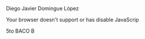 <html>
<head>
<title>PAGINA 1</title>
</head>

<body>
	<p>Diego Javier Domingue López</p>
	<script type="text/javascript">	
		document.write("<p>Hola Mundo</p>")
	</script>
	<noscript>
		Your browser doesn't support or has disable JavaScrip
	</noscript>
	<p>5to BACO B</p>
</body>
</html>
